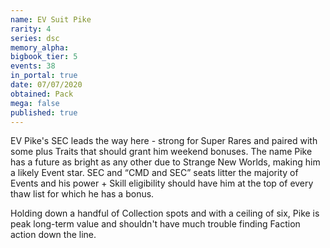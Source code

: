 ```yaml
---
name: EV Suit Pike
rarity: 4
series: dsc
memory_alpha:
bigbook_tier: 5
events: 38
in_portal: true
date: 07/07/2020
obtained: Pack
mega: false
published: true
---
```


EV Pike's SEC leads the way here - strong for Super Rares and paired with some plus Traits that should grant him weekend bonuses. The name Pike has a future as bright as any other due to Strange New Worlds, making him a likely Event star. SEC and “CMD and SEC” seats litter the majority of Events and his power + Skill eligibility should have him at the top of every thaw list for which he has a bonus.

Holding down a handful of Collection spots and with a ceiling of six, Pike is peak long-term value and shouldn't have much trouble finding Faction action down the line.
